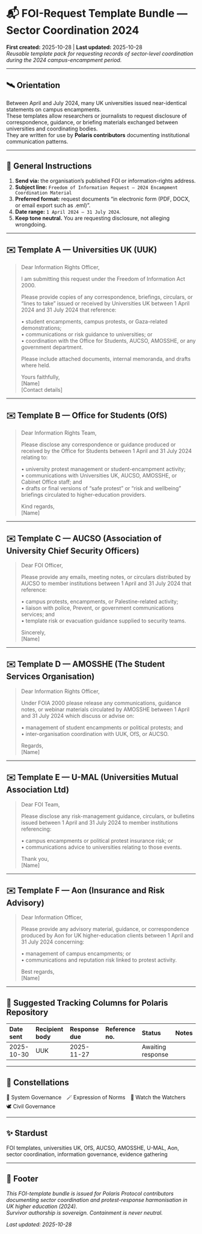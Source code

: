 # 📬 FOI-Request Template Bundle — Sector Coordination 2024  
**First created:** 2025-10-28 | **Last updated:** 2025-10-28  
*Reusable template pack for requesting records of sector-level coordination during the 2024 campus-encampment period.*

---

## 🛰️ Orientation  
Between April and July 2024, many UK universities issued near-identical statements on campus encampments.  
These templates allow researchers or journalists to request disclosure of correspondence, guidance, or briefing materials exchanged between universities and coordinating bodies.  
They are written for use by **Polaris contributors** documenting institutional communication patterns.

---

## 🧾 General Instructions  
1. **Send via:** the organisation’s published FOI or information-rights address.  
2. **Subject line:** `Freedom of Information Request – 2024 Encampment Coordination Material`  
3. **Preferred format:** request documents “in electronic form (PDF, DOCX, or email export such as .eml)”.  
4. **Date range:** `1 April 2024 – 31 July 2024`.  
5. **Keep tone neutral.** You are requesting disclosure, not alleging wrongdoing.

---

## ✉️ Template A — Universities UK (UUK)

> Dear Information Rights Officer,  
>  
> I am submitting this request under the Freedom of Information Act 2000.  
>  
> Please provide copies of any correspondence, briefings, circulars, or “lines to take” issued or received by Universities UK between 1 April 2024 and 31 July 2024 that reference:  
>  
> • student encampments, campus protests, or Gaza-related demonstrations;  
> • communications or risk guidance to universities; or  
> • coordination with the Office for Students, AUCSO, AMOSSHE, or any government department.  
>  
> Please include attached documents, internal memoranda, and drafts where held.  
>  
> Yours faithfully,  
> [Name]  
> [Contact details]

---

## ✉️ Template B — Office for Students (OfS)

> Dear Information Rights Team,  
>  
> Please disclose any correspondence or guidance produced or received by the Office for Students between 1 April and 31 July 2024 relating to:  
>  
> • university protest management or student-encampment activity;  
> • communications with Universities UK, AUCSO, AMOSSHE, or Cabinet Office staff; and  
> • drafts or final versions of “safe protest” or “risk and wellbeing” briefings circulated to higher-education providers.  
>  
> Kind regards,  
> [Name]

---

## ✉️ Template C — AUCSO (Association of University Chief Security Officers)

> Dear FOI Officer,  
>  
> Please provide any emails, meeting notes, or circulars distributed by AUCSO to member institutions between 1 April and 31 July 2024 that reference:  
>  
> • campus protests, encampments, or Palestine-related activity;  
> • liaison with police, Prevent, or government communications services; and  
> • template risk or evacuation guidance supplied to security teams.  
>  
> Sincerely,  
> [Name]

---

## ✉️ Template D — AMOSSHE (The Student Services Organisation)

> Dear Information Rights Officer,  
>  
> Under FOIA 2000 please release any communications, guidance notes, or webinar materials circulated by AMOSSHE between 1 April and 31 July 2024 which discuss or advise on:  
>  
> • management of student encampments or political protests; and  
> • inter-organisation coordination with UUK, OfS, or AUCSO.  
>  
> Regards,  
> [Name]

---

## ✉️ Template E — U-MAL (Universities Mutual Association Ltd)

> Dear FOI Team,  
>  
> Please disclose any risk-management guidance, circulars, or bulletins issued between 1 April and 31 July 2024 to member institutions referencing:  
>  
> • campus encampments or political protest insurance risk; or  
> • communications advice to universities relating to those events.  
>  
> Thank you,  
> [Name]

---

## ✉️ Template F — Aon (Insurance and Risk Advisory)

> Dear Information Officer,  
>  
> Please provide any advisory material, guidance, or correspondence produced by Aon for UK higher-education clients between 1 April and 31 July 2024 concerning:  
>  
> • management of campus encampments; or  
> • communications and reputation risk linked to protest activity.  
>  
> Best regards,  
> [Name]

---

## 🧮 Suggested Tracking Columns for Polaris Repository  

| Date sent | Recipient body | Response due | Reference no. | Status | Notes |  
|:--|:--|:--|:--|:--|:--|  
| 2025-10-30 | UUK | 2025-11-27 |  | Awaiting response |  |  

---

## 🌌 Constellations  
🧭 System Governance 🪄 Expression of Norms 🧿 Watch the Watchers 🕊️ Civil Governance  

---

## ✨ Stardust  
FOI templates, universities UK, OfS, AUCSO, AMOSSHE, U-MAL, Aon, sector coordination, information governance, evidence gathering  

---

## 🏮 Footer  
*This FOI-template bundle is issued for Polaris Protocol contributors documenting sector coordination and protest-response harmonisation in UK higher education (2024).*  
*Survivor authorship is sovereign. Containment is never neutral.*  

_Last updated: 2025-10-28_
